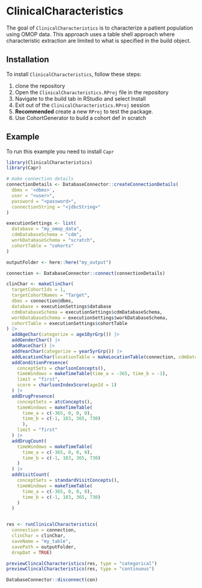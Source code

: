 
# ClinicalCharacteristics

<!-- badges: start -->
<!-- badges: end -->

The goal of `ClinicalCharacteristics` is to characterize a patient population using OMOP data. This approach uses
a table shell approach where characteristic extraction are limited to what is specified in the build object.

## Installation

To install `ClinicalCharacteristics`, follow these steps:

1) clone the repository 
2) Open the `ClinicalCharacteristics.RProj` file in the repository
3) Navigate to the build tab in RStudio and select Install
4) Exit out of the `ClinicalCharacteristics.RProj` session
5) **Recommended** create a new `RProj` to test the package.
6) Use CohortGenerator to build a cohort def in scratch

## Example

To run this example you need to install `Capr`

``` r
library(ClinicalCharacteristics)
library(Capr)

# make connection details
connectionDetails <- DatabaseConnector::createConnectionDetails(
  dbms = '<dbms>',
  user = "<user>",
  password = "<password>",
  connectionString = "<jdbcString>"
)

executionSettings <- list(
  database = "my_omop_data",
  cdmDatabaseSchema = "cdm",
  workDatabaseSchema = "scratch",
  cohortTable = "cohorts"
)

outputFolder <- here::here("my_output")

connection <- DatabaseConnector::connect(connectionDetails)

clinChar <- makeClinChar(
  targetCohortIds = 1,
  targetCohortNames = "Target",
  dbms = connection@dbms,
  database = executionSettings$database
  cdmDatabaseSchema = executionSettings$cdmDatabaseSchema,
  workDatabaseSchema = executionSettings$workDatabaseSchema,
  cohortTable = executionSettings$cohortTable
) |>
  addAgeChar(categorize = age10yrGrp()) |>
  addGenderChar() |>
  addRaceChar() |>
  addYearChar(categorize = year5yrGrp()) |>
  addLocationChar(locationTable = makeLocationTable(connection, cdmDatabaseSchema = executionSettings$cdmDatabaseSchema)) |>
  addConditionPresence(
    conceptSets = charlsonConcepts(),
    timeWindows = makeTimeTable(time_a = -365, time_b = -1),
    limit = "first",
    score = charlsonIndexScore(ageId = 1)
  ) |>
  addDrugPresence(
    conceptSets = atcConcepts(),
    timeWindows = makeTimeTable(
      time_a = c(-365, 0, 0, 0),
      time_b = c(-1, 183, 365, 730)
      ),
    limit = "first"
  ) |>
  addDrugCount(
    timeWindows = makeTimeTable(
      time_a = c(-365, 0, 0, 0),
      time_b = c(-1, 183, 365, 730)
    )
  ) |>
  addVisitCount(
    conceptSets = standardVisitConcepts(),
    timeWindows = makeTimeTable(
      time_a = c(-365, 0, 0, 0),
      time_b = c(-1, 183, 365, 730)
    )
  )


res <- runClinicalCharacteristics(
  connection = connection, 
  clinChar = clinChar,
  saveName = "my_table",
  savePath = outputFolder,
  dropDat = TRUE)

previewClincalCharacteristics(res, type = "categorical")
previewClincalCharacteristics(res, type = "continuous")

DatabaseConnector::disconnect(con)


```

